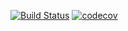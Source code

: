 
[![Build Status](https://travis-ci.com/dani-gouken/oxygen-dic.svg?branch=master)](https://travis-ci.com/dani-gouken/oxygen-dic)
[![codecov](https://codecov.io/gh/dani-gouken/oxygen-dic/branch/master/graph/badge.svg)](https://codecov.io/gh/dani-gouken/oxygen-dic)